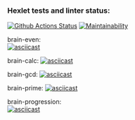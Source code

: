 ### Hexlet tests and linter status:
[![Github Actions Status](https://github.com/hexlet-boilerplates/python-package/workflows/Python%20CI/badge.svg)](https://github.com/hexlet-boilerplates/python-package/actions)
[![Maintainability](https://api.codeclimate.com/v1/badges/275604e9d5fd7143aec5/maintainability)](https://codeclimate.com/github/Costard86/python-project-49/maintainability)


brain-even:  
[![asciicast](https://asciinema.org/a/599522.svg)](https://asciinema.org/a/599522)

brain-calc:
[![asciicast](https://asciinema.org/a/599552.svg)](https://asciinema.org/a/599552)

brain-gcd:
[![asciicast](https://asciinema.org/a/599634.svg)](https://asciinema.org/a/599634)

brain-prime:
[![asciicast](https://asciinema.org/a/599639.svg)](https://asciinema.org/a/599639)

brain-progression:  
[![asciicast](https://asciinema.org/a/599954.svg)](https://asciinema.org/a/599954)




